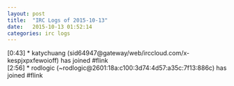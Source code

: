 ```yaml
---
layout: post
title:  "IRC Logs of 2015-10-13"
date:   2015-10-13 01:52:14
categories: irc logs
---
```

<span class="irc-date">[0:43]</span> <span class="irc-green">* katychuang (sid64947@gateway/web/irccloud.com/x-kespjxpxfewoioff) has joined #flink</span><br />
<span class="irc-date">[2:56]</span> <span class="irc-green">* rodlogic (~rodlogic@2601:18a:c100:3d74:4d57:a35c:7f13:886c) has joined #flink</span><br />
